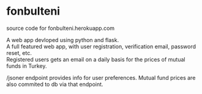 # fonbulteni
source code for fonbulteni.herokuapp.com
 
A web app devloped using python and flask.  
A full featured web app, with user registration, verification email, password reset, etc.  
Registered users gets an email on a daily basis for the prices of mutual funds in Turkey. 

/jsoner endpoint provides info for user preferences. Mutual fund prices are also commited to db via that endpoint.

